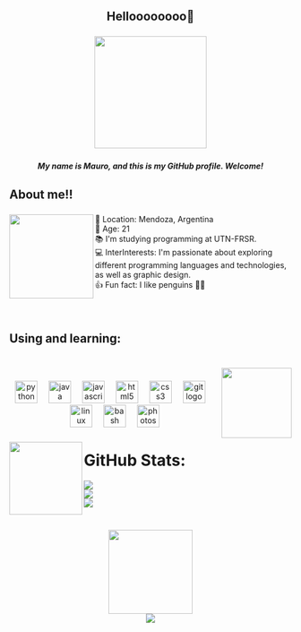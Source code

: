 <h2 align="center">Helloooooooo👋</h2>

###

<div align="center">
  <img height="200" src="https://i.imgur.com/HCdsxWR.jpg"  />
</div>

###

<h5 align="center">My name is Mauro, and this is my GitHub profile. Welcome!</h5>

###

<h2 align="left">About me!!</h2>

###

<img align="left" height="150" src="https://i.imgur.com/Ct9bopW.jpg"  />

###

<p align="left">📍 Location: Mendoza, Argentina<br>🧃 Age: 21<br>📚 I'm studying programming at UTN-FRSR.<br>💻  InterInterests: I'm passionate about exploring different programming languages and technologies, as well as graphic design.<br>👍 Fun fact: I like penguins 🐧🐧</p>

###

<br clear="both">

<h2 align="left">Using and learning:</h2>

###

<br clear="both">

<img align="right" height="125" src="https://i.imgur.com/92DPyyd.jpg"  />

###

<div align="center">
  <img src="https://cdn.jsdelivr.net/gh/devicons/devicon/icons/python/python-original.svg" height="40" alt="python logo"  />
  <img width="12" />
  <img src="https://cdn.jsdelivr.net/gh/devicons/devicon/icons/java/java-original.svg" height="40" alt="java logo"  />
  <img width="12" />
  <img src="https://cdn.jsdelivr.net/gh/devicons/devicon/icons/javascript/javascript-original.svg" height="40" alt="javascript logo"  />
  <img width="12" />
  <img src="https://cdn.jsdelivr.net/gh/devicons/devicon/icons/html5/html5-original.svg" height="40" alt="html5 logo"  />
  <img width="12" />
  <img src="https://cdn.jsdelivr.net/gh/devicons/devicon/icons/css3/css3-original.svg" height="40" alt="css3 logo"  />
  <img width="12" />
  <img src="https://cdn.jsdelivr.net/gh/devicons/devicon/icons/git/git-original.svg" height="40" alt="git logo"  />
  <img width="12" />
  <img src="https://cdn.jsdelivr.net/gh/devicons/devicon/icons/linux/linux-original.svg" height="40" alt="linux logo"  />
  <img width="12" />
  <img src="https://cdn.jsdelivr.net/gh/devicons/devicon/icons/bash/bash-original.svg" height="40" alt="bash logo"  />
  <img width="12" />
  <img src="https://cdn.jsdelivr.net/gh/devicons/devicon/icons/photoshop/photoshop-plain.svg" height="40" alt="photoshop logo"  />
</div>

###

<img align="left" height="130" src="https://i.imgur.com/Au5pJnU.jpg"  />



###

# GitHub Stats:
![](https://github-readme-stats.vercel.app/api?username=mauromesas&theme=dark&hide_border=true&include_all_commits=false&count_private=false)<br/>
![](https://github-readme-streak-stats.herokuapp.com/?user=mauromesas&theme=dark&hide_border=true)<br/>
![](https://github-readme-stats.vercel.app/api/top-langs/?username=mauromesas&theme=dark&hide_border=true&include_all_commits=false&count_private=false&layout=compact)

###
<br clear="both">

<div align="center">
  <img height="150" src="https://i.imgur.com/xdqkuPR.jpg"  />
</div>

<div align="center">
  <img src="https://profile-counter.glitch.me/mauromesas/count.svg?"  />
</div>


<!-- Proudly created with GPRM ( https://gprm.itsvg.in ) -->
<!---
mauromesas/mauromesas is a ✨ special ✨ repository because its `README.md` (this file) appears on your GitHub profile.
You can click the Preview link to take a look at your changes.
--->
